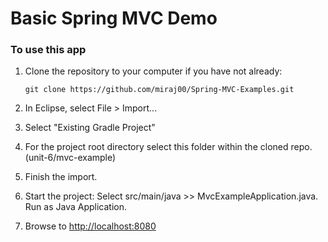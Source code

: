 # Basic Spring MVC Demo

### To use this app
1. Clone the repository to your computer if you have not already:
   
   `git clone https://github.com/miraj00/Spring-MVC-Examples.git`
   
2. In Eclipse, select File > Import...
3. Select "Existing Gradle Project"
4. For the project root directory select this folder within the cloned repo. (unit-6/mvc-example)
5. Finish the import.
6. Start the project: Select src/main/java >> MvcExampleApplication.java. Run as Java Application.
7. Browse to [http://localhost:8080](http://localhost:8080)
